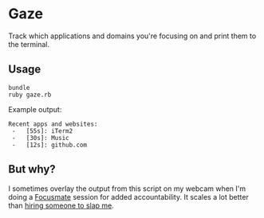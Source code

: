 # Gaze
Track which applications and domains you're focusing on and print them to the terminal.

## Usage
```
bundle
ruby gaze.rb
```

Example output:
```
Recent apps and websites:
 -   [55s]: iTerm2
 -   [30s]: Music
 -   [12s]: github.com
```

## But why?
I sometimes overlay the output from this script on my webcam when I'm doing a [Focusmate](https://focusmate.com) session for added accountability. It scales a lot better than [hiring someone to slap me](https://web.archive.org/web/20220312054133/https://hackthesystem.com/blog/why-i-hired-a-girl-on-craigslist-to-slap-me-in-the-face-and-why-it-quadrupled-my-productivity/).
